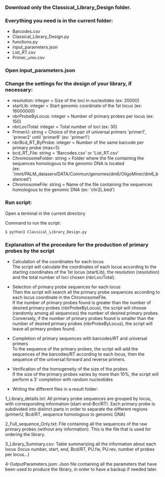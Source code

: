 ### **Download only the Classical_Library_Design folder.**  
### **Everything you need is in the current folder:**
- Barcodes.csv  
- Classical_Library_Design.py  
- functions.py  
- input_parameters.json  
- List_RT.csv  
- Primer_univ.csv  


### **Open input_parameters.json**  

### **Change the settings for the design of your library, if necessary:**  
- resolution: integer = Size of the loci in nucleotides (ex: 20000)  
- startLib: integer =  Start genomic coordinate of the 1st locus (ex: 16000000)  
- nbrProbeByLocus: integer = Number of primary probes per locus (ex: 150)  
- nbrLociTotal: integer = Total number of loci (ex: 30)  
- PrimerU: string = Choice of the pair of universal primers 'primer1', 'primer2' until 'primer8' (ex: 'primer1')  
- nbrBcd_RT_ByProbe: integer = Number of the same barcode per primary probe (max=5)  
- bcd_RT_File: string = 'Barcodes.csv' or 'List_RT.csv'  
- ChromosomeFolder: string = Folder where the file containing the sequences homologous to the genomic DNA is located   
(ex: '/mnt/PALM_dataserv/DATA/Commun/genomes/dm6/OligoMiner/dm6_balanced')  
- ChromosomeFile: string = Name of the file containing the sequences homologous to the genomic DNA (ex: 'chr2L.bed')  

### Run script:

Open a terminal in the current directory

Command to run the script:

```bash
$ python3 Classical_Library_Design.py 
```




### **Explanation of the procedure for the production of primary probes by the script**  
- Calculation of the coordinates for each locus  
The script will calculate the coordinates of each locus according to the starting coordinates of the 1st locus (startLib), the resolution (resolution) and the total number of loci chosen (nbrLociTotal).  

- Selection of primary probe sequences for each locus  
Then the script will search all the primary probe sequences according to each locus coordinate in the ChromosomeFile.  
If the number of primary probes found is greater than the number of desired primary probes (nbrProbeByLocus), the script will choose (randomly among all sequences) the number of desired primary probes. Conversely, if the number of primary probes found is smaller than the number of desired primary probes (nbrProbeByLocus), the script will leave all primary probes found.  


- Completion of primary sequences with barcodes/RT and universal primers  
To the sequence of the primary probes, the script will add the sequences of the barcodes/RT according to each locus, then the sequence of the universal forward and reverse primers.  

- Verification of the homogeneity of the size of the probes  
If the size of the primary probes varies by more than 10%, the script will perform a 3' completion with random nucleotides  

- Writing the different files in a result folder:  

1_Library_details.txt: All primary probe sequences are grouped by locus, with corresponding information (start-end-Bcr/RT). Each primary probe is subdivided into distinct parts in order to separate the different regions (primerU, Bcd/RT, sequence homologous to genomic DNA)  

2_Full_sequence_Only.txt: File containing all the sequences of the raw primary probes (without any information). This is the file that is used for ordering the library.  

3_Library_Summary.csv: Table summarizing all the information about each locus (locus number, start, end, Bcd/RT, PU.fw, PU.rev, number of probes per locus...)   

4-OutputParameters.json: Json file containing all the parameters that have been used to produce the library, in order to have a backup if needed later.  

